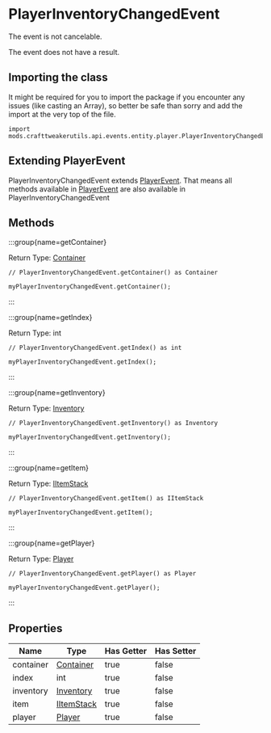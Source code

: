 # PlayerInventoryChangedEvent

The event is not cancelable.

The event does not have a result.

## Importing the class

It might be required for you to import the package if you encounter any issues (like casting an Array), so better be safe than sorry and add the import at the very top of the file.
```zenscript
import mods.crafttweakerutils.api.events.entity.player.PlayerInventoryChangedEvent;
```


## Extending PlayerEvent

PlayerInventoryChangedEvent extends [PlayerEvent](/forge/api/event/entity/player/PlayerEvent). That means all methods available in [PlayerEvent](/forge/api/event/entity/player/PlayerEvent) are also available in PlayerInventoryChangedEvent

## Methods

:::group{name=getContainer}

Return Type: [Container](/vanilla/api/world/Container)

```zenscript
// PlayerInventoryChangedEvent.getContainer() as Container

myPlayerInventoryChangedEvent.getContainer();
```

:::

:::group{name=getIndex}

Return Type: int

```zenscript
// PlayerInventoryChangedEvent.getIndex() as int

myPlayerInventoryChangedEvent.getIndex();
```

:::

:::group{name=getInventory}

Return Type: [Inventory](/mods/sixikutils/utils/entity/type/player/inventory/Inventory)

```zenscript
// PlayerInventoryChangedEvent.getInventory() as Inventory

myPlayerInventoryChangedEvent.getInventory();
```

:::

:::group{name=getItem}

Return Type: [IItemStack](/vanilla/api/item/IItemStack)

```zenscript
// PlayerInventoryChangedEvent.getItem() as IItemStack

myPlayerInventoryChangedEvent.getItem();
```

:::

:::group{name=getPlayer}

Return Type: [Player](/mods/sixikutils/utils/entity/type/player/Player)

```zenscript
// PlayerInventoryChangedEvent.getPlayer() as Player

myPlayerInventoryChangedEvent.getPlayer();
```

:::


## Properties

|   Name    |                                    Type                                    | Has Getter | Has Setter |
|-----------|----------------------------------------------------------------------------|------------|------------|
| container | [Container](/vanilla/api/world/Container)                                  | true       | false      |
| index     | int                                                                        | true       | false      |
| inventory | [Inventory](/mods/sixikutils/utils/entity/type/player/inventory/Inventory) | true       | false      |
| item      | [IItemStack](/vanilla/api/item/IItemStack)                                 | true       | false      |
| player    | [Player](/mods/sixikutils/utils/entity/type/player/Player)                 | true       | false      |

